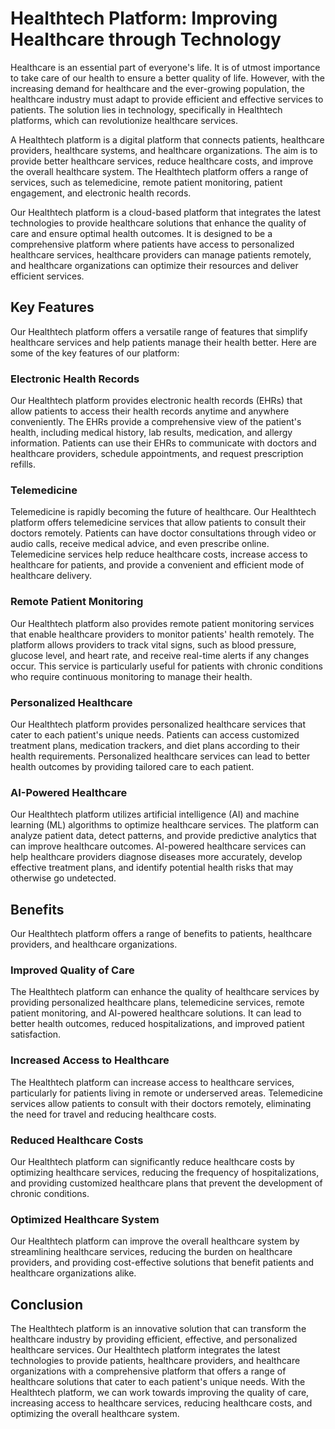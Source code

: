 # Healthtech Platform: Improving Healthcare through Technology

Healthcare is an essential part of everyone's life. It is of utmost importance to take care of our health to ensure a better quality of life. However, with the increasing demand for healthcare and the ever-growing population, the healthcare industry must adapt to provide efficient and effective services to patients. The solution lies in technology, specifically in Healthtech platforms, which can revolutionize healthcare services. 

A Healthtech platform is a digital platform that connects patients, healthcare providers, healthcare systems, and healthcare organizations. The aim is to provide better healthcare services, reduce healthcare costs, and improve the overall healthcare system. The Healthtech platform offers a range of services, such as telemedicine, remote patient monitoring, patient engagement, and electronic health records.

Our Healthtech platform is a cloud-based platform that integrates the latest technologies to provide healthcare solutions that enhance the quality of care and ensure optimal health outcomes. It is designed to be a comprehensive platform where patients have access to personalized healthcare services, healthcare providers can manage patients remotely, and healthcare organizations can optimize their resources and deliver efficient services.

## Key Features

Our Healthtech platform offers a versatile range of features that simplify healthcare services and help patients manage their health better. Here are some of the key features of our platform:

### Electronic Health Records

Our Healthtech platform provides electronic health records (EHRs) that allow patients to access their health records anytime and anywhere conveniently. The EHRs provide a comprehensive view of the patient's health, including medical history, lab results, medication, and allergy information. Patients can use their EHRs to communicate with doctors and healthcare providers, schedule appointments, and request prescription refills.

### Telemedicine

Telemedicine is rapidly becoming the future of healthcare. Our Healthtech platform offers telemedicine services that allow patients to consult their doctors remotely. Patients can have doctor consultations through video or audio calls, receive medical advice, and even prescribe online. Telemedicine services help reduce healthcare costs, increase access to healthcare for patients, and provide a convenient and efficient mode of healthcare delivery.

### Remote Patient Monitoring

Our Healthtech platform also provides remote patient monitoring services that enable healthcare providers to monitor patients' health remotely. The platform allows providers to track vital signs, such as blood pressure, glucose level, and heart rate, and receive real-time alerts if any changes occur. This service is particularly useful for patients with chronic conditions who require continuous monitoring to manage their health.

### Personalized Healthcare

Our Healthtech platform provides personalized healthcare services that cater to each patient's unique needs. Patients can access customized treatment plans, medication trackers, and diet plans according to their health requirements. Personalized healthcare services can lead to better health outcomes by providing tailored care to each patient.

### AI-Powered Healthcare

Our Healthtech platform utilizes artificial intelligence (AI) and machine learning (ML) algorithms to optimize healthcare services. The platform can analyze patient data, detect patterns, and provide predictive analytics that can improve healthcare outcomes. AI-powered healthcare services can help healthcare providers diagnose diseases more accurately, develop effective treatment plans, and identify potential health risks that may otherwise go undetected.

## Benefits 

Our Healthtech platform offers a range of benefits to patients, healthcare providers, and healthcare organizations.

### Improved Quality of Care

The Healthtech platform can enhance the quality of healthcare services by providing personalized healthcare plans, telemedicine services, remote patient monitoring, and AI-powered healthcare solutions. It can lead to better health outcomes, reduced hospitalizations, and improved patient satisfaction. 

### Increased Access to Healthcare

The Healthtech platform can increase access to healthcare services, particularly for patients living in remote or underserved areas. Telemedicine services allow patients to consult with their doctors remotely, eliminating the need for travel and reducing healthcare costs.

### Reduced Healthcare Costs

Our Healthtech platform can significantly reduce healthcare costs by optimizing healthcare services, reducing the frequency of hospitalizations, and providing customized healthcare plans that prevent the development of chronic conditions.

### Optimized Healthcare System

Our Healthtech platform can improve the overall healthcare system by streamlining healthcare services, reducing the burden on healthcare providers, and providing cost-effective solutions that benefit patients and healthcare organizations alike.

## Conclusion

The Healthtech platform is an innovative solution that can transform the healthcare industry by providing efficient, effective, and personalized healthcare services. Our Healthtech platform integrates the latest technologies to provide patients, healthcare providers, and healthcare organizations with a comprehensive platform that offers a range of healthcare solutions that cater to each patient's unique needs. With the Healthtech platform, we can work towards improving the quality of care, increasing access to healthcare services, reducing healthcare costs, and optimizing the overall healthcare system.